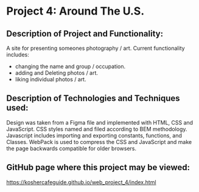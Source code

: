 # Project 4: Around The U.S.

## Description of Project and Functionality:
A site for presenting someones photography / art.
Current functionality includes:
 - changing the name and group / occupation. 
 - adding and Deleting photos / art. 
 - liking individual photos / art.

## Description of Technologies and Techniques used:
Design was taken from a Figma file and implemented with HTML, CSS and JavaScript.
CSS styles named and filed according to BEM methodology.
Javascript includes importing and exporting constants, functions, and Classes. WebPack is used to compress the CSS and JavaScript and make the page backwards compatible for older browsers.

## GitHub page where this project may be viewed:
https://koshercafeguide.github.io/web_project_4/index.html

